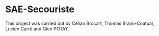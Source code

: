 # SAE-Secouriste

This project was carried out by Célian Brocart, Thomas Brami-Coatual, Lucien Carré and Glen POTAY.
